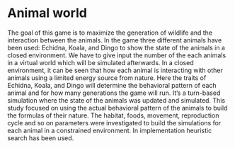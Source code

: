 # Animal world


The goal of this game is to maximize the generation of wildlife and the interaction between
the animals. In the game three different animals have been used: Echidna, Koala, and Dingo
to show the state of the animals in a closed environment. We have to give input the number of
the each animals in a virtual world which will be simulated afterwards. In a closed
environment, it can be seen that how each animal is interacting with other animals using a
limited energy source from nature. Here the traits of Echidna, Koala, and Dingo will
determine the behavioral pattern of each animal and for how many generations the game will
run. It’s a turn-based simulation where the state of the animals was updated and simulated.
This study focused on using the actual behavioral pattern of the animals to build the formulas
of their nature. The habitat, foods, movement, reproduction cycle and so on parameters were
investigated to build the simulations for each animal in a constrained environment. In
implementation heuristic search has been used.

